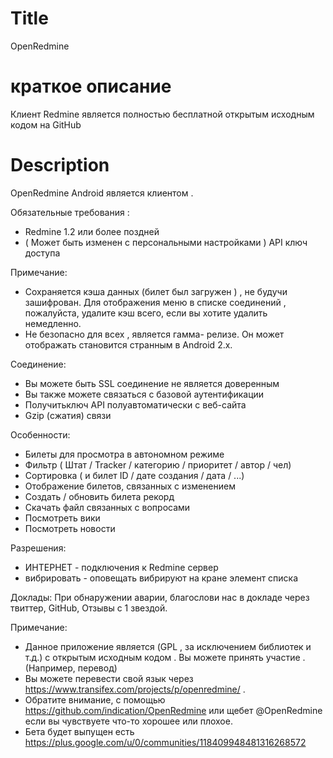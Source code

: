 Title
===========
OpenRedmine

краткое описание
===========
Клиент Redmine является полностью бесплатной открытым исходным кодом на GitHub

Description
==========
OpenRedmine Android является клиентом .

Обязательные требования :
* Redmine 1.2 или более поздней
* ( Может быть изменен с персональными настройками ) API ключ доступа

Примечание:
* Сохраняется кэша данных (билет был загружен ) , не будучи зашифрован. Для отображения меню в списке соединений , пожалуйста, удалите кэш всего, если вы хотите удалить немедленно. 
* Не безопасно для всех , является гамма- релизе. Он может отображать становится странным в Android 2.x.

Соединение:
* Вы можете быть SSL соединение не является доверенным
* Вы также можете связаться с базовой аутентификации
* Получитьключ API полуавтоматически с веб-сайта
* Gzip (сжатия) связи

Особенности:
* Билеты для просмотра в автономном режиме
* Фильтр ( Штат / Tracker / категорию / приоритет / автор / чел)
* Сортировка ( и билет ID / дате создания / дата / ...)
* Отображение билетов, связанных с изменением
* Создать / обновить билета рекорд
* Скачать файл связанных с вопросами
* Посмотреть вики
* Посмотреть новости

Разрешения:
* ИНТЕРНЕТ - подключения к Redmine сервер
* вибрировать - оповещать вибрируют на кране элемент списка

Доклады:
При обнаружении аварии, благослови нас в докладе через твиттер, GitHub, Отзывы с 1 звездой.

Примечание:
* Данное приложение является (GPL , за исключением библиотек и т.д.) с открытым исходным кодом . Вы можете принять участие . (Например, перевод)
* Вы можете перевести свой ​​язык через https://www.transifex.com/projects/p/openredmine/ .
* Обратите внимание, с помощью https://github.com/indication/OpenRedmine или щебет @OpenRedmine если вы чувствуете что-то хорошее или плохое.
* Бета будет выпущен есть https://plus.google.com/u/0/communities/118409948481316268572